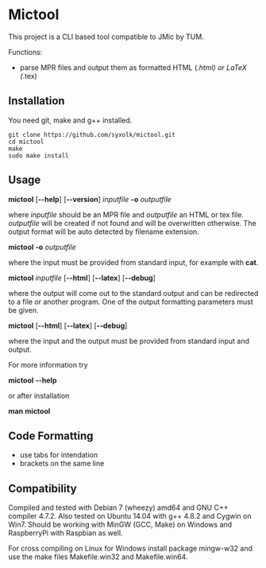 Mictool
=======

This project is a CLI based tool compatible to JMic by TUM.

Functions:
- parse MPR files and output them as formatted HTML (*.html) or LaTeX (*.tex)

Installation
------------

You need git, make and g++ installed.

```
git clone https://github.com/syxolk/mictool.git
cd mictool
make
sudo make install
```

Usage
-----

**mictool** \[**--help**\] \[**--version**\] _inputfile_ **-o** _outputfile_

where _inputfile_ should be an MPR file and _outputfile_ an HTML or tex file.
_outputfile_ will be created if not found and will be overwritten otherwise.
The output format will be auto detected by filename extension.

**mictool** **-o** _outputfile_

where the input must be provided from standard input, for example with **cat**.

**mictool** _inputfile_ \[**--html**\] \[**--latex**\] \[**--debug**\]

where the output will come out to the standard output and can be
redirected to a file or another program. One of the output formatting
parameters must be given.

**mictool** \[**--html**\] \[**--latex**\] \[**--debug**\]

where the input and the output must be provided from standard input and output.

For more information try

**mictool** **--help**

or after installation

**man** **mictool**

Code Formatting
---------------

- use tabs for intendation
- brackets on the same line

Compatibility
-------------

Compiled and tested with Debian 7 (wheezy) amd64 and GNU C++ compiler 4.7.2.
Also tested on Ubuntu 14.04 with g++ 4.8.2 and Cygwin on Win7.
Should be working with MinGW (GCC, Make) on Windows and RaspberryPi with Raspbian as well.

For cross compiling on Linux for Windows install package mingw-w32 and use
the make files Makefile.win32 and Makefile.win64.
